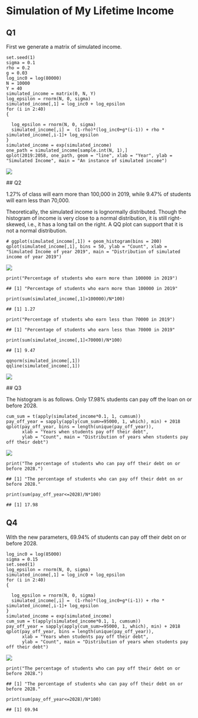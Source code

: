 Simulation of My Lifetime Income
================================

Q1
--

First we generate a matrix of simulated income.

    set.seed(1)
    sigma = 0.1
    rho = 0.2
    g = 0.03
    log_inc0 = log(80000)
    N = 10000
    Y = 40
    simulated_income = matrix(0, N, Y)
    log_epsilon = rnorm(N, 0, sigma)
    simulated_income[,1] = log_inc0 + log_epsilon
    for (i in 2:40)
    {
      
      log_epsilon = rnorm(N, 0, sigma)
      simulated_income[,i] =  (1-rho)*(log_inc0+g*(i-1)) + rho * simulated_income[,i-1]+ log_epsilon
    }
    simulated_income = exp(simulated_income)
    one_path = simulated_income[sample.int(N, 1),]
    qplot(2019:2058, one_path, geom = "line", xlab = "Year", ylab = "Simulated Income", main = "An instance of simulated income")

![](simulation_assignment_files/figure-markdown_strict/unnamed-chunk-2-1.png)

\#\# Q2

1.27% of class will earn more than 100,000 in 2019, while 9.47% of
students will earn less than 70,000.

Theoretically, the simulated income is lognormally distributed. Though
the histogram of income is very close to a normal distribution, it is
still right-skewed, i.e., it has a long tail on the right. A QQ plot can
support that it is not a normal distribution.

    # ggplot(simulated_income[,1]) + geom_histogram(bins = 200)
    qplot(simulated_income[,1], bins = 50, ylab = "Count", xlab = "Simulated Income of year 2019", main = "Distribution of simulated income of year 2019")

![](simulation_assignment_files/figure-markdown_strict/unnamed-chunk-3-1.png)

    print("Percentage of students who earn more than 100000 in 2019")

    ## [1] "Percentage of students who earn more than 100000 in 2019"

    print(sum(simulated_income[,1]>100000)/N*100)

    ## [1] 1.27

    print("Percentage of students who earn less than 70000 in 2019")

    ## [1] "Percentage of students who earn less than 70000 in 2019"

    print(sum(simulated_income[,1]<70000)/N*100)

    ## [1] 9.47

    qqnorm(simulated_income[,1])
    qqline(simulated_income[,1])

![](simulation_assignment_files/figure-markdown_strict/unnamed-chunk-3-2.png)

\#\# Q3

The histogram is as follows. Only 17.98% students can pay off the loan
on or before 2028.

    cum_sum = t(apply(simulated_income*0.1, 1, cumsum))
    pay_off_year = sapply(apply(cum_sum>=95000, 1, which), min) + 2018
    qplot(pay_off_year, bins = length(unique(pay_off_year)), 
          xlab = "Years when students pay off their debt",
          ylab = "Count", main = "Distribution of years when students pay off their debt")

![](simulation_assignment_files/figure-markdown_strict/unnamed-chunk-4-1.png)

    print("The percentage of students who can pay off their debt on or before 2028.")

    ## [1] "The percentage of students who can pay off their debt on or before 2028."

    print(sum(pay_off_year<=2028)/N*100)

    ## [1] 17.98

Q4
--

With the new parameters, 69.94% of students can pay off their debt on or
before 2028.

    log_inc0 = log(85000)
    sigma = 0.15
    set.seed(1)
    log_epsilon = rnorm(N, 0, sigma)
    simulated_income[,1] = log_inc0 + log_epsilon
    for (i in 2:40)
    {
      
      log_epsilon = rnorm(N, 0, sigma)
      simulated_income[,i] =  (1-rho)*(log_inc0+g*(i-1)) + rho * simulated_income[,i-1]+ log_epsilon
    }
    simulated_income = exp(simulated_income)
    cum_sum = t(apply(simulated_income*0.1, 1, cumsum))
    pay_off_year = sapply(apply(cum_sum>=95000, 1, which), min) + 2018
    qplot(pay_off_year, bins = length(unique(pay_off_year)), 
          xlab = "Years when students pay off their debt",
          ylab = "Count", main = "Distribution of years when students pay off their debt")

![](simulation_assignment_files/figure-markdown_strict/unnamed-chunk-5-1.png)

    print("The percentage of students who can pay off their debt on or before 2028.")

    ## [1] "The percentage of students who can pay off their debt on or before 2028."

    print(sum(pay_off_year<=2028)/N*100)

    ## [1] 69.94

